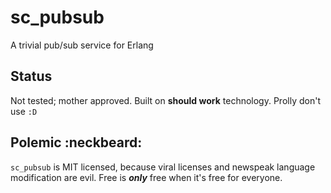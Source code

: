 sc_pubsub
=========

A trivial pub/sub service for Erlang



Status
------

Not tested; mother approved.  Built on **should work** technology.  Prolly don't use `:D`



Polemic :neckbeard:
-------------------

`sc_pubsub` is MIT licensed, because viral licenses and newspeak language modification are evil.  Free is ***only*** free when it's free for everyone.
